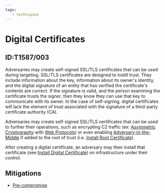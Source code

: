 ```yaml
---
tags:
   - techniques
---
```

# Digital Certificates
## ID:T1587/003
Adversaries may create self-signed SSL/TLS certificates that can be used during targeting. SSL/TLS certificates are designed to instill trust. They include information about the key, information about its owner's identity, and the digital signature of an entity that has verified the certificate's contents are correct. If the signature is valid, and the person examining the certificate trusts the signer, then they know they can use that key to communicate with its owner. In the case of self-signing, digital certificates will lack the element of trust associated with the signature of a third-party certificate authority (CA).

Adversaries may create self-signed SSL/TLS certificates that can be used to further their operations, such as encrypting C2 traffic (ex: [Asymmetric Cryptography](/mitre/techniques/T1573/002) with [Web Protocols](/mitre/techniques/T1071/001)) or even enabling [Adversary-in-the-Middle](/mitre/techniques/T1557) if added to the root of trust (i.e. [Install Root Certificate](/mitre/techniques/T1553/004)).

After creating a digital certificate, an adversary may then install that certificate (see [Install Digital Certificate](/mitre/techniques/T1608/003)) on infrastructure under their control.
## Mitigations
* [Pre-compromise](mitigations/M1056)
